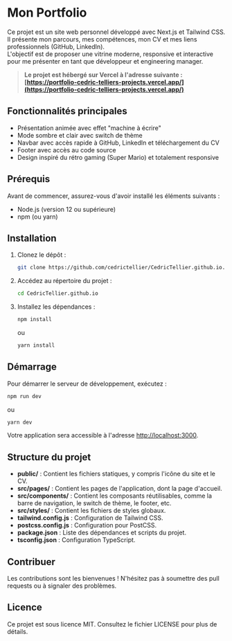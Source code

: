 # Mon Portfolio

Ce projet est un site web personnel développé avec Next.js et Tailwind CSS.  
Il présente mon parcours, mes compétences, mon CV et mes liens professionnels (GitHub, LinkedIn).  
L'objectif est de proposer une vitrine moderne, responsive et interactive pour me présenter en tant que développeur et engineering manager.

> **Le projet est hébergé sur Vercel à l'adresse suivante : [https://portfolio-cedric-telliers-projects.vercel.app/](https://portfolio-cedric-telliers-projects.vercel.app/)**

## Fonctionnalités principales

- Présentation animée avec effet "machine à écrire"
- Mode sombre et clair avec switch de thème
- Navbar avec accès rapide à GitHub, LinkedIn et téléchargement du CV
- Footer avec accès au code source
- Design inspiré du rétro gaming (Super Mario) et totalement responsive

## Prérequis

Avant de commencer, assurez-vous d'avoir installé les éléments suivants :

- Node.js (version 12 ou supérieure)
- npm (ou yarn)

## Installation

1. Clonez le dépôt :

   ```bash
   git clone https://github.com/cedrictellier/CedricTellier.github.io.git
   ```

2. Accédez au répertoire du projet :

   ```bash
   cd CedricTellier.github.io
   ```

3. Installez les dépendances :

   ```bash
   npm install
   ```

   ou

   ```bash
   yarn install
   ```

## Démarrage

Pour démarrer le serveur de développement, exécutez :

```bash
npm run dev
```

ou

```bash
yarn dev
```

Votre application sera accessible à l'adresse [http://localhost:3000](http://localhost:3000).

## Structure du projet

- **public/** : Contient les fichiers statiques, y compris l'icône du site et le CV.
- **src/pages/** : Contient les pages de l'application, dont la page d'accueil.
- **src/components/** : Contient les composants réutilisables, comme la barre de navigation, le switch de thème, le footer, etc.
- **src/styles/** : Contient les fichiers de styles globaux.
- **tailwind.config.js** : Configuration de Tailwind CSS.
- **postcss.config.js** : Configuration pour PostCSS.
- **package.json** : Liste des dépendances et scripts du projet.
- **tsconfig.json** : Configuration TypeScript.

## Contribuer

Les contributions sont les bienvenues ! N'hésitez pas à soumettre des pull requests ou à signaler des problèmes.

## Licence

Ce projet est sous licence MIT. Consultez le fichier LICENSE pour plus de détails.